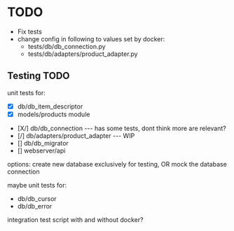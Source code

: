 # TODO

- Fix tests
- change config in following to values set by docker:
    - tests/db/db_connection.py
    - tests/db/adapters/product_adapter.py

## Testing TODO

unit tests for:
- [X] db/db_item_descriptor
- [X] models/products module
- [X/] db/db_connection --- has some tests, dont think more are relevant?
- [/] db/adapters/product_adapter --- WIP
- [] db/db_migrator
- [] webserver/api

options: create new database exclusively for testing, OR mock the database connection

maybe unit tests for:

- db/db_cursor
- db/db_error

integration test script with and without docker?
